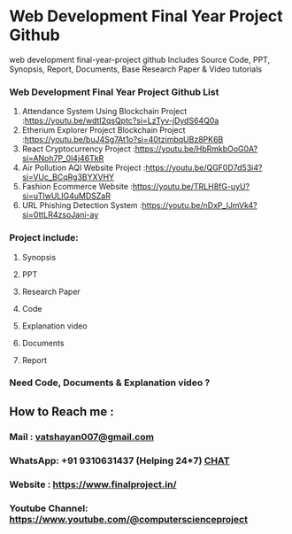 # Web Development Final Year Project Github
web development final-year-project github Includes Source Code, PPT, Synopsis, Report, Documents, Base Research Paper &amp; Video tutorials

### Web Development Final Year Project Github List
1. Attendance System Using Blockchain Project	                :https://youtu.be/wdtI2qsQptc?si=LzTyv-jDydS64Q0a
2. Etherium Explorer Project Blockchain Project                :https://youtu.be/buJ4Sg7At1o?si=40tzimbqUBz8PK6B
3. React Cryptocurrency Project                                :https://youtu.be/HbRmkbOoG0A?si=ANoh7P_0l4j46TkR
4. Air Pollution AQI Website Project                           :https://youtu.be/QGF0D7d53i4?si=VUc_BCqRg3BYXVHY
5. Fashion Ecommerce Website                                   :https://youtu.be/TRLH8fG-uyU?si=uTIwULIG4uMDSZaR
6. URL Phishing Detection System                               :https://youtu.be/nDxP_lJmVk4?si=0ttLR4zsoJani-ay
    
### Project include: 

1. Synopsis

2. PPT

3. Research Paper


4. Code

5. Explanation video

6. Documents

7. Report


### Need Code, Documents & Explanation video ? 

## How to Reach me :

### Mail : vatshayan007@gmail.com 

### WhatsApp: +91 9310631437 (Helping 24*7) **[CHAT](https://wa.me/message/CHWN2AHCPMAZK1)** 

### Website : https://www.finalproject.in/

### Youtube Channel: https://www.youtube.com/@computerscienceproject
